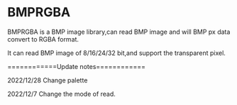 # BMPRGBA
BMPRGBA is a BMP image library,can read BMP image and will BMP px data convert to RGBA format.

It can read BMP image of 8/16/24/32 bit,and support the transparent pixel.


============Update notes============

2022/12/28
Change palette

2022/12/7
Change the mode of read.
